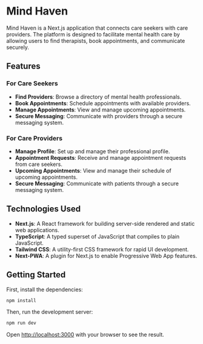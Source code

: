 # Mind Haven

Mind Haven is a Next.js application that connects care seekers with care providers. The platform is designed to facilitate mental health care by allowing users to find therapists, book appointments, and communicate securely.

## Features

### For Care Seekers
- **Find Providers**: Browse a directory of mental health professionals.
- **Book Appointments**: Schedule appointments with available providers.
- **Manage Appointments**: View and manage upcoming appointments.
- **Secure Messaging**: Communicate with providers through a secure messaging system.

### For Care Providers
- **Manage Profile**: Set up and manage their professional profile.
- **Appointment Requests**: Receive and manage appointment requests from care seekers.
- **Upcoming Appointments**: View and manage their schedule of upcoming appointments.
- **Secure Messaging**: Communicate with patients through a secure messaging system.

## Technologies Used

- **Next.js**: A React framework for building server-side rendered and static web applications.
- **TypeScript**: A typed superset of JavaScript that compiles to plain JavaScript.
- **Tailwind CSS**: A utility-first CSS framework for rapid UI development.
- **Next-PWA**: A plugin for Next.js to enable Progressive Web App features.

## Getting Started

First, install the dependencies:

```bash
npm install
```

Then, run the development server:

```bash
npm run dev
```

Open [http://localhost:3000](http://localhost:3000) with your browser to see the result.
